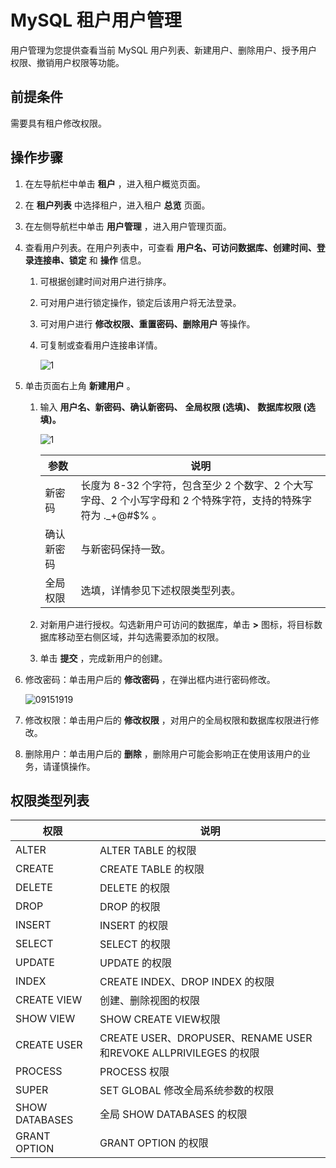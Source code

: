 MySQL 租户用户管理
=================================

用户管理为您提供查看当前 MySQL 用户列表、新建用户、删除用户、授予用户权限、撤销用户权限等功能。

**前提条件**
-----------------------------

需要具有租户修改权限。

**操作步骤**
-----------------------------

1. 在左导航栏中单击 **租户** ，进入租户概览页面。



2. 在 **租户列表** 中选择租户，进入租户 **总览** 页面。



3. 在左侧导航栏中单击 **用户管理** ，进入用户管理页面。



4. 查看用户列表。在用户列表中，可查看 **用户名、可访问数据库、创建时间、登录连接串、锁定** 和 **操作** 信息。

   1. 可根据创建时间对用户进行排序。



   2. 可对用户进行锁定操作，锁定后该用户将无法登录。



   3. 可对用户进行 **修改权限、重置密码、删除用户** 等操作。



   4. 可复制或查看用户连接串详情。

      ![1](https://help-static-aliyun-doc.aliyuncs.com/assets/img/zh-CN/9592080261/p272877.png)






5. 单击页面右上角 **新建用户** 。

   1. 输入 **用户名、新密码、确认新密码、** **全局权限 (选填)、** **数据库权限 (选填)。**

      ![1](https://help-static-aliyun-doc.aliyuncs.com/assets/img/zh-CN/9592080261/p272884.png)



      |  参数   |                                 说明                                  |
      |-------|---------------------------------------------------------------------|
      | 新密码   | 长度为 8-32 个字符，包含至少 2 个数字、2 个大写字母、2 个小写字母和 2 个特殊字符，支持的特殊字符为 ._+@#$% 。 |
      | 确认新密码 | 与新密码保持一致。                                                           |
      | 全局权限  | 选填，详情参见下述权限类型列表。                                                    |



   2. 对新用户进行授权。勾选新用户可访问的数据库，单击 **\>** 图标，将目标数据库移动至右侧区域，并勾选需要添加的权限。



   3. 单击 **提交** ，完成新用户的创建。






6. 修改密码：单击用户后的 **修改密码** ，在弹出框内进行密码修改。

   ![09151919](https://help-static-aliyun-doc.aliyuncs.com/assets/img/zh-CN/6260562361/p327123.png)


7. 修改权限：单击用户后的 **修改权限** ，对用户的全局权限和数据库权限进行修改。



8. 删除用户：单击用户后的 **删除** ，删除用户可能会影响正在使用该用户的业务，请谨慎操作。






权限类型列表
---------------------------



|     **权限**     |                          **说明**                           |
|----------------|-----------------------------------------------------------|
| ALTER          | ALTER TABLE 的权限                                           |
| CREATE         | CREATE TABLE 的权限                                          |
| DELETE         | DELETE 的权限                                                |
| DROP           | DROP 的权限                                                  |
| INSERT         | INSERT 的权限                                                |
| SELECT         | SELECT 的权限                                                |
| UPDATE         | UPDATE 的权限                                                |
| INDEX          | CREATE INDEX、DROP INDEX 的权限                               |
| CREATE VIEW    | 创建、删除视图的权限                                                |
| SHOW VIEW      | SHOW CREATE VIEW权限                                        |
| CREATE USER    | CREATE USER、DROPUSER、RENAME USER和REVOKE ALLPRIVILEGES 的权限 |
| PROCESS        | PROCESS 权限                                                |
| SUPER          | SET GLOBAL 修改全局系统参数的权限                                    |
| SHOW DATABASES | 全局 SHOW DATABASES 的权限                                     |
| GRANT OPTION   | GRANT OPTION 的权限                                          |
